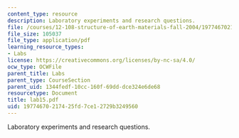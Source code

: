 ```yaml
---
content_type: resource
description: Laboratory experiments and research questions.
file: /courses/12-108-structure-of-earth-materials-fall-2004/19774670217425fd7ce12729b3249560_lab15.pdf
file_size: 105037
file_type: application/pdf
learning_resource_types:
- Labs
license: https://creativecommons.org/licenses/by-nc-sa/4.0/
ocw_type: OCWFile
parent_title: Labs
parent_type: CourseSection
parent_uid: 1344fedf-10cc-160f-69dd-dce324e6de68
resourcetype: Document
title: lab15.pdf
uid: 19774670-2174-25fd-7ce1-2729b3249560
---
```

Laboratory experiments and research questions.